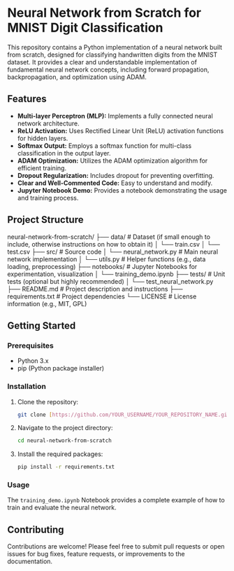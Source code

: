 # Neural Network from Scratch for MNIST Digit Classification

This repository contains a Python implementation of a neural network built from scratch, designed for classifying handwritten digits from the MNIST dataset. It provides a clear and understandable implementation of fundamental neural network concepts, including forward propagation, backpropagation, and optimization using ADAM.

## Features

* **Multi-layer Perceptron (MLP):** Implements a fully connected neural network architecture.
* **ReLU Activation:** Uses Rectified Linear Unit (ReLU) activation functions for hidden layers.
* **Softmax Output:** Employs a softmax function for multi-class classification in the output layer.
* **ADAM Optimization:** Utilizes the ADAM optimization algorithm for efficient training.
* **Dropout Regularization:** Includes dropout for preventing overfitting.
* **Clear and Well-Commented Code:** Easy to understand and modify.
* **Jupyter Notebook Demo:** Provides a notebook demonstrating the usage and training process.

## Project Structure

neural-network-from-scratch/
    ├── data/              # Dataset (if small enough to include, otherwise instructions on how to obtain it)
    │   └── train.csv
    │   └── test.csv
    ├── src/               # Source code
    │   └── neural_network.py  # Main neural network implementation
    │   └── utils.py         # Helper functions (e.g., data loading, preprocessing)
    ├── notebooks/         # Jupyter Notebooks for experimentation, visualization
    │   └── training_demo.ipynb
    ├── tests/             # Unit tests (optional but highly recommended)
    │   └── test_neural_network.py
    ├── README.md          # Project description and instructions
    ├── requirements.txt   # Project dependencies
    └── LICENSE            # License information (e.g., MIT, GPL)

## Getting Started

### Prerequisites

* Python 3.x
* pip (Python package installer)

### Installation

1. Clone the repository:

    ```bash
    git clone [https://github.com/YOUR_USERNAME/YOUR_REPOSITORY_NAME.git](https://github.com/YOUR_USERNAME/YOUR_REPOSITORY_NAME.git)
    ```

2. Navigate to the project directory:

    ```bash
    cd neural-network-from-scratch
    ```

3. Install the required packages:

    ```bash
    pip install -r requirements.txt
    ```

### Usage

The `training_demo.ipynb` Notebook provides a complete example of how to train and evaluate the neural network.

## Contributing

Contributions are welcome! Please feel free to submit pull requests or open issues for bug fixes, feature requests, or improvements to the documentation.
